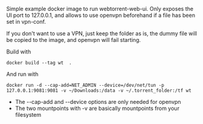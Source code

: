 Simple example docker image to run webtorrent-web-ui. Only exposes the UI port to 127.0.0.1, and allows to use openvpn beforehand if a file has been set in vpn-conf.

If you don't want to use a VPN, just keep the folder as is, the dummy file will be copied to the image, and openvpn will fail starting.

Build with
```
docker build --tag wt  .
```

And run with
```
docker run -d --cap-add=NET_ADMIN --device=/dev/net/tun -p 127.0.0.1:9081:9081 -v ~/Downloads:/data -v ~/.torrent_folder:/tf wt
```

* The --cap-add and --device options are only needed for openvpn
* The two mountpoints with -v are basically mountpoints from your filesystem
